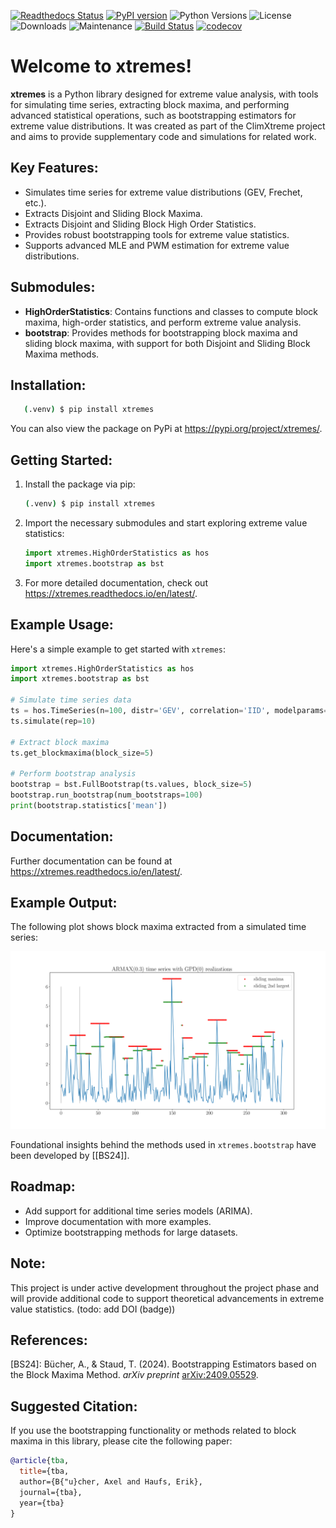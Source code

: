 
[![Readthedocs Status](https://readthedocs.org/projects/xtremes/badge/?version=latest)](https://xtremes.readthedocs.io/en/latest/)
[![PyPI version](https://badge.fury.io/py/xtremes.svg)](https://pypi.org/project/xtremes/)
![Python Versions](https://img.shields.io/pypi/pyversions/xtremes)
![License](https://img.shields.io/pypi/l/xtremes)
![Downloads](https://img.shields.io/pypi/dm/xtremes)
![Maintenance](https://img.shields.io/badge/Maintained%3F-yes-green.svg)
[![Build Status](https://github.com/haufse/xtremes/actions/workflows/ci.yml/badge.svg)](https://github.com/haufse/xtremes/actions/workflows/ci.yml)
[![codecov](https://codecov.io/gh/haufse/xtremes/branch/main/graph/badge.svg?token=YOUR_CODECOV_TOKEN)](https://codecov.io/gh/haufse/xtremes)


Welcome to xtremes! 
===================

**xtremes** is a Python library designed for extreme value analysis, with tools for simulating time series, extracting block maxima, and performing advanced statistical operations, such as bootstrapping estimators for extreme value distributions. It was created as part of the ClimXtreme project and aims to provide supplementary code and simulations for related work.

Key Features:
-------------
- Simulates time series for extreme value distributions (GEV, Frechet, etc.).
- Extracts Disjoint and Sliding Block Maxima.
- Extracts Disjoint and Sliding Block High Order Statistics.
- Provides robust bootstrapping tools for extreme value statistics.
- Supports advanced MLE and PWM estimation for extreme value distributions.

Submodules:
-----------
- **HighOrderStatistics**: Contains functions and classes to compute block maxima, high-order statistics, and perform extreme value analysis.
- **bootstrap**: Provides methods for bootstrapping block maxima and sliding block maxima, with support for both Disjoint and Sliding Block Maxima methods.

Installation:
-------------
```bash
   (.venv) $ pip install xtremes
```

You can also view the package on PyPi at <https://pypi.org/project/xtremes/>.

Getting Started:
----------------
1. Install the package via pip:
   ```bash
   (.venv) $ pip install xtremes
   ```

2. Import the necessary submodules and start exploring extreme value statistics:
   ```python
   import xtremes.HighOrderStatistics as hos
   import xtremes.bootstrap as bst
   ```

3. For more detailed documentation, check out <https://xtremes.readthedocs.io/en/latest/>.

Example Usage:
--------------
Here's a simple example to get started with `xtremes`:

```python
import xtremes.HighOrderStatistics as hos
import xtremes.bootstrap as bst

# Simulate time series data
ts = hos.TimeSeries(n=100, distr='GEV', correlation='IID', modelparams=[0.5])
ts.simulate(rep=10)

# Extract block maxima
ts.get_blockmaxima(block_size=5)

# Perform bootstrap analysis
bootstrap = bst.FullBootstrap(ts.values, block_size=5)
bootstrap.run_bootstrap(num_bootstraps=100)
print(bootstrap.statistics['mean'])
```

Documentation:
--------------
Further documentation can be found at <https://xtremes.readthedocs.io/en/latest/>.

Example Output:
---------------
The following plot shows block maxima extracted from a simulated time series:

![Block TopTwo Plot](images/MaxPicSBM.png)


Foundational insights behind the methods used in `xtremes.bootstrap` have been developed by [[BS24]].

Roadmap:
--------
- Add support for additional time series models (ARIMA).
- Improve documentation with more examples.
- Optimize bootstrapping methods for large datasets.

Note:
-----
This project is under active development throughout the project phase and will provide additional code to support theoretical advancements in extreme value statistics. (todo: add DOI (badge))

References:
-----------

[BS24]: Bücher, A., & Staud, T. (2024). Bootstrapping Estimators based on the Block Maxima Method. *arXiv preprint* [arXiv:2409.05529](https://arxiv.org/abs/2409.05529).


Suggested Citation:
-------------------
If you use the bootstrapping functionality or methods related to block maxima in this library, please cite the following paper:

```bibtex
@article{tba,  
  title={tba,  
  author={B{"u}cher, Axel and Haufs, Erik},  
  journal={tba},  
  year={tba}  
}

